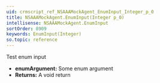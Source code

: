 ```yaml
---
uid: crmscript_ref_NSAAAMockAgent_EnumInput_Integer_p_0
title: NSAAAMockAgent.EnumInput(Integer p_0)
intellisense: NSAAAMockAgent.EnumInput
sortOrder: 8909
keywords: EnumInput(Integer)
so.topic: reference
---
```



Test enum input



* **enumArgument:** Some enum argument
* **Returns:** A void return


